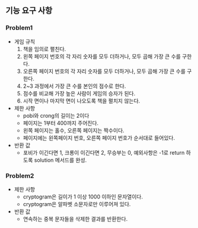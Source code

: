 ## 기능 요구 사항
### Problem1
- 게임 규칙
  1. 책을 임의로 펼친다.
  2. 왼쪽 페이지 번호의 각 자리 숫자를 모두 더하거나, 모두 곱해 가장 큰 수를 구한다.
  3. 오른쪽 페이지 번호의 각 자리 숫자를 모두 더하거나, 모두 곱해 가장 큰 수를 구한다.
  4. 2~3 과정에서 가장 큰 수를 본인의 점수로 한다.
  5. 점수를 비교해 가장 높은 사람이 게임의 승자가 된다.
  6. 시작 면이나 마지막 면이 나오도록 책을 펼치지 않는다.
- 제한 사항
  - pobi와 crong의 길이는 2이다
  - 페이지는 1부터 400까지 주어진다. 
  - 왼쪽 페이지는 홀수, 오른쪽 페이지는 짝수이다.
  - 페이지에는 왼쪽페이지 번호, 오른쪽 페이지 번호가 순서대로 들어있다.
- 반환 값
  - 포비가 이긴다면 1, 크롱이 이긴다면 2, 무승부는 0, 예외사항은 -1로 return 하도록 solution 메서드를 완성.

### Problem2
- 제한 사항 
  - cryptogram은 길이가 1 이상 1000 이하인 문자열이다.
  - cryptogram은 알파벳 소문자로만 이루어져 있다.
- 반환 값
  - 연속하는 중복 문자들을 삭제한 결과를 반환한다.